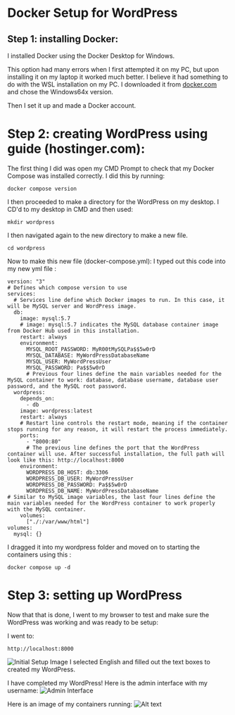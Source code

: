 # Docker Setup for WordPress

## Step 1: installing Docker:

I installed Docker using the Docker Desktop for Windows.

This option had many errors when I first attempted it on my PC, but upon installing it on my laptop it worked much better. I believe it had something to do with the WSL installation on my PC.
I downloaded it from [docker.com](https://www.docker.com/products/docker-desktop/) and chose the Windows64x version. 

Then I set it up and made a Docker account.

# Step 2: creating WordPress using guide (hostinger.com):
The first thing I did was open my CMD Prompt to check that my Docker Compose was installed correctly.
I did this by running:

```
docker compose version
```

I then proceeded to make a directory for the WordPress on my desktop. I CD'd to my desktop in CMD and then used:

```
mkdir wordpress
```
I then navigated again to the new directory to make a new file.

```
cd wordpress
```

Now to make this new file (docker-compose.yml):
I typed out this code into my new yml file : 

```
version: "3" 
# Defines which compose version to use
services:
  # Services line define which Docker images to run. In this case, it will be MySQL server and WordPress image.
  db:
    image: mysql:5.7
    # image: mysql:5.7 indicates the MySQL database container image from Docker Hub used in this installation.
    restart: always
    environment:
      MYSQL_ROOT_PASSWORD: MyR00tMySQLPa$$5w0rD
      MYSQL_DATABASE: MyWordPressDatabaseName
      MYSQL_USER: MyWordPressUser
      MYSQL_PASSWORD: Pa$$5w0rD
      # Previous four lines define the main variables needed for the MySQL container to work: database, database username, database user password, and the MySQL root password.
  wordpress:
    depends_on:
      - db
    image: wordpress:latest
    restart: always
    # Restart line controls the restart mode, meaning if the container stops running for any reason, it will restart the process immediately.
    ports:
      - "8000:80"
      # The previous line defines the port that the WordPress container will use. After successful installation, the full path will look like this: http://localhost:8000
    environment:
      WORDPRESS_DB_HOST: db:3306
      WORDPRESS_DB_USER: MyWordPressUser
      WORDPRESS_DB_PASSWORD: Pa$$5w0rD
      WORDPRESS_DB_NAME: MyWordPressDatabaseName
# Similar to MySQL image variables, the last four lines define the main variables needed for the WordPress container to work properly with the MySQL container.
    volumes:
      ["./:/var/www/html"]
volumes:
  mysql: {}
```

I dragged it into my wordpress folder and moved on to starting the containers using this : 

```
docker compose up -d
```
# Step 3: setting up WordPress
Now that that is done, I went to my browser to test and make sure the WordPress was working and was ready to be setup:

I went to:
```
http://localhost:8000

```

![Initial Setup Image](image.png)
I selected English and filled out the text boxes to created my WordPress.

I have completed my WordPress! Here is the admin interface with my username:
![Admin Interface](image-1.png)


Here is an image of my containers running: 
![Alt text](image-2.png)



